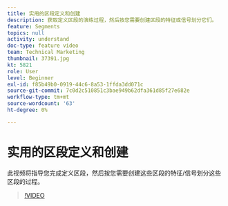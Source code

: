 ```yaml
---
title: 实用的区段定义和创建
description: 获取定义区段的演练过程，然后按您需要创建区段的特征或信号划分它们。
feature: Segments
topics: null
activity: understand
doc-type: feature video
team: Technical Marketing
thumbnail: 37391.jpg
kt: 5821
role: User
level: Beginner
exl-id: f85b49b0-0919-44c6-8a53-1ffda3dd071c
source-git-commit: 7c0d2c510851c3bae949b62dfa361d85f27e682e
workflow-type: tm+mt
source-wordcount: '63'
ht-degree: 0%

---
```


# 实用的区段定义和创建

此视频将指导您完成定义区段，然后按您需要创建这些区段的特征/信号划分这些区段的过程。

>[!VIDEO](https://video.tv.adobe.com/v/37391/?quality=12&learn=on)
